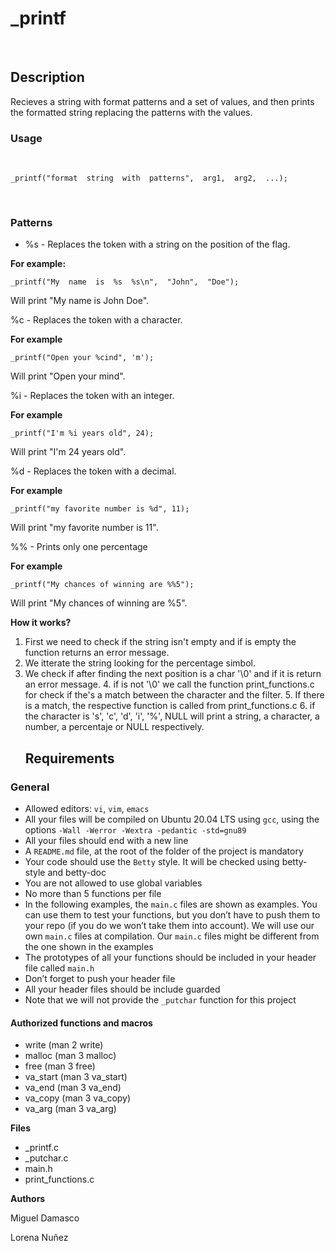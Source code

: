 #  _printf

​

##  Description

Recieves a string with format patterns and a set of values, and then prints the formatted string replacing the patterns with the values.

###  Usage

​

    _printf("format  string  with  patterns",  arg1,  arg2,  ...);

​

###  Patterns

 -  %s  -  Replaces  the  token  with  a  string  on  the  position  of  the  flag.

 **For  example:**

`_printf("My  name  is  %s  %s\n",  "John",  "Doe");`

Will print "My name is John Doe".

  %c  -  Replaces  the  token with a character.

 **For example**

`_printf("Open your %cind", 'm');`

Will print "Open your mind".

   %i - Replaces the token with an integer.

 **For example**

`_printf("I'm %i years old", 24);`

Will print "I'm 24 years old".

%d - Replaces the token with a decimal.

 **For example**

`_printf("my favorite number is %d", 11);`

Will print "my favorite number is 11".

%% - Prints only one percentage

 **For example**

`_printf("My chances of winning are %%5");`

Will print "My chances of winning are %5".

**How it works?**





 1. First we need to check if the string isn't empty and if is empty the function returns an error message.
  2. We itterate the string looking for the percentage simbol.
   3. We check if after finding the next position is a char '\0' and if it is return an error message.
    4. if is not '\0' we call the function print_functions.c for check if the's a match between the character and the filter.
     5. If there is a match, the respective function is called from print_functions.c
      6. if the character is 's', 'c', 'd', 'i', '%', NULL will print a string, a character, a number, a percentaje or NULL respectively.
      ## Requirements

### General

-   Allowed editors:  `vi`,  `vim`,  `emacs`
-   All your files will be compiled on Ubuntu 20.04 LTS using  `gcc`, using the options  `-Wall -Werror -Wextra -pedantic -std=gnu89`
-   All your files should end with a new line
-   A  `README.md`  file, at the root of the folder of the project is mandatory
-   Your code should use the  `Betty`  style. It will be checked using  betty-style  and  betty-doc
-   You are not allowed to use global variables
-   No more than 5 functions per file
-   In the following examples, the  `main.c`  files are shown as examples. You can use them to test your functions, but you don’t have to push them to your repo (if you do we won’t take them into account). We will use our own  `main.c`  files at compilation. Our  `main.c`  files might be different from the one shown in the examples
-   The prototypes of all your functions should be included in your header file called  `main.h`
-   Don’t forget to push your header file
-   All your header files should be include guarded
-   Note that we will not provide the  `_putchar`  function for this project

#### Authorized functions and macros

-   write (man 2 write)
-   malloc (man 3 malloc)
-   free (man 3 free)
-   va_start (man 3 va_start)
-   va_end (man 3 va_end)
-   va_copy (man 3 va_copy)
-   va_arg (man 3 va_arg)


**Files**

 - _printf.c
  - _putchar.c
   - main.h
- print_functions.c


**Authors**

Miguel Damasco

Lorena Nuñez

